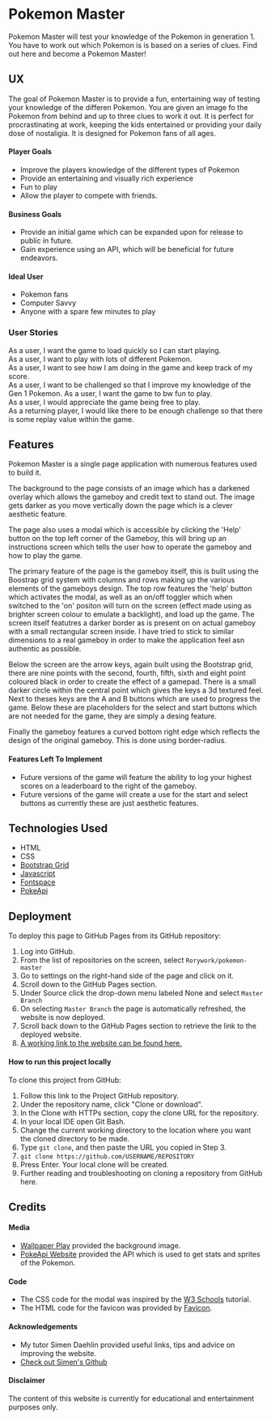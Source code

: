 # Pokemon Master

Pokemon Master will test your knowledge of the Pokemon in generation 1. You have to work out which Pokemon is is based on a series of clues. Find out here and become a Pokemon Master!

## UX

The goal of Pokemon Master is to provide a fun, entertaining way of testing your knowledge of the differen Pokemon. You are given an image fo the Pokemon from behind and up to three clues to work it out. It is
perfect for procrastinating at work, keeping the kids entertained or providing your daily dose of nostaligia. It is designed for Pokemon fans of all ages. 

#### Player Goals

* Improve the players knowledge of the different types of Pokemon
* Provide an entertaining and visually rich experience
* Fun to play
* Allow the player to compete with friends.

#### Business Goals

* Provide an initial game which can be expanded upon for release to public in future.
* Gain experience using an API, which will be beneficial for future endeavors.

#### Ideal User

* Pokemon fans
* Computer Savvy
* Anyone with a spare few minutes to play

### User Stories
As a user, I want the game to load quickly so I can start playing.  
As a user, I want to play with lots of different Pokemon.  
As a user, I want to see how I am doing in the game and keep track of my score.  
As a user, I want to be challenged so that I improve my knowledge of the Gen 1 Pokemon.
As a user, I want the game to bw fun to play.  
As a user, I would appreciate the game being free to play.  
As a returning player, I would like there to be enough challenge so that there is some replay value within the game.


## Features

Pokemon Master is a single page application with numerous features used to build it.

The background to the page consists of an image which has a darkened overlay which allows the gameboy and credit text to stand out. The image gets darker as you move vertically down the page which is a clever aesthetic feature. 

The page also uses a modal which is accessible by clicking the 'Help' button on the top left corner of the Gameboy, this will bring up an instructions screen which tells the user how to operate the gameboy and how to play the game. 

The primary feature of the page is the gameboy itself, this is built using the Boostrap grid system with columns and rows making up the various elements of the gameboys design. The top row features the 'help' button which activates the modal, as well as an on/off toggler which when switched to the 'on' positon will turn on the screen (effect made using as brighter screen colour to emulate a backlight), and load up the game. The screen itself featutres a darker border as is present on on actual gameboy with a small rectangular screen inside. I have tried to stick to similar dimensions to a real gameboy in order to make the application feel asn authentic as possible.

Below the screen are the arrow keys, again built using the Bootstrap grid, there are nine points with the second, fourth, fifth, sixth and eight point coloured black in order to create the effect of a gamepad. There is a small darker circle within the central point which gives the keys a 3d textured feel. Next to theses keys are the A and B buttons which are used to progress the game. Below these are placeholders for the select and start buttons which are not needed for the game, they are simply a desing feature. 

Finally the gameboy features a curved bottom right edge which reflects the design of the original gameboy. This is done using border-radius. 

#### Features Left To Implement

* Future versions of the game will feature the ability to log your highest scores on a leaderboard to the right of the gameboy.
* Future versions of the game will create a use for the start and select buttons as currently these are just aesthetic features.

## Technologies Used

* HTML
* CSS
* [Bootstrap Grid](https://getbootstrap.com/)
* [Javascript](https://www.javascript.com/)
* [Fontspace](https://www.fontspace.com)
* [PokeApi](https://pokeapi.co/)



## Deployment

To deploy this page to GitHub Pages from its GitHub repository:

1. Log into GitHub.
2. From the list of repositories on the screen, select `Rorywork/pokemon-master`
3. Go to settings on the right-hand side of the page and click on it.
4. Scroll down to the GitHub Pages section.
5. Under Source click the drop-down menu labeled None and select `Master Branch`
6. On selecting `Master Branch` the page is automatically refreshed, the website is now deployed.
7. Scroll back down to the GitHub Pages section to retrieve the link to the deployed website.
8. [A working link to the website can be found here.](https://rorywork.github.io/pokemon-master/)


#### How to run this project locally
To clone this project from GitHub:

1. Follow this link to the Project GitHub repository.
2. Under the repository name, click "Clone or download".
3. In the Clone with HTTPs section, copy the clone URL for the repository.
4. In your local IDE open Git Bash.
5. Change the current working directory to the location where you want the cloned directory to be made.
6. Type `git clone`, and then paste the URL you copied in Step 3.
7. ```git clone https://github.com/USERNAME/REPOSITORY```
8. Press Enter. Your local clone will be created.
9. Further reading and troubleshooting on cloning a repository from GitHub here.



## Credits

#### Media

* [Wallpaper Play](https://wallpaperplay.com/) provided the background image.
* [PokeApi Website](https://pokeapi.co/) provided the API which is used to get stats and sprites of the Pokemon.


#### Code

* The CSS code for the modal was inspired by the [W3 Schools](https://www.w3schools.com/howto/howto_css_modals.asp) tutorial.
* The HTML code for the favicon was provided by [Favicon](https://favicon-generator.org).


#### Acknowledgements

* My tutor Simen Daehlin provided useful links, tips and advice on improving the website.
* [Check out Simen's Github](https://github.com/Eventyret)


#### Disclaimer
The content of this website is currently for educational and entertainment purposes only. 